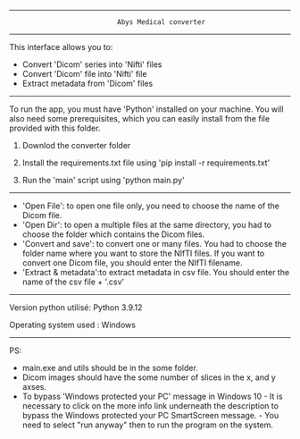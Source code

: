 ----------------------------------------------------------------------------------------
                               Abys Medical converter
----------------------------------------------------------------------------------------
This interface allows you to:
- Convert 'Dicom' series into 'Nifti' files
- Convert 'Dicom' file into 'Nifti' file
- Extract metadata from 'Dicom' files

----------------------------------------------------------------------------------------

To run the app, you must have 'Python' installed on your machine. You will also need some prerequisites, which you can easily install from the file provided with this folder.

1. Downlod the converter folder

2. Install the requirements.txt file using 'pip install -r requirements.txt'

3. Run the 'main' script using 'python main.py'

----------------------------------------------------------------------------------------

- 'Open File': to open one file only, you need to choose the name of the Dicom file.
- 'Open Dir': to open a multiple files at the same directory, you had to choose the folder which contains the Dicom files.
- 'Convert and save': to convert one or many files. You had to choose the folder name where you want to store the NIfTI files. If you want to convert one Dicom file, you should enter the NIfTI filename.
- 'Extract & metadata':to extract metadata in csv file. You should enter the name of the csv file + '.csv'

----------------------------------------------------------------------------------------

Version python utilisé:  Python 3.9.12 

Operating system used : Windows

----------------------------------------------------------------------------------------

PS: 
- main.exe and utils should be in the some folder.
- Dicom images should have the some number of slices in the x, and y axses.  
- To bypass 'Windows protected your PC' message in Windows 10 
      - It is necessary to click on the more info link underneath the description to bypass the Windows protected your PC SmartScreen message.
      - You need to select "run anyway" then to run the program on the system.
